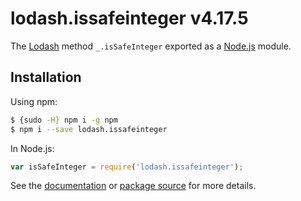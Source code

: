# lodash.issafeinteger v4.17.5

The [Lodash](https://lodash.com/) method `_.isSafeInteger` exported as a [Node.js](https://nodejs.org/) module.

## Installation

Using npm:
```bash
$ {sudo -H} npm i -g npm
$ npm i --save lodash.issafeinteger
```

In Node.js:
```js
var isSafeInteger = require('lodash.issafeinteger');
```

See the [documentation](https://lodash.com/docs#isSafeInteger) or [package source](https://github.com/lodash/lodash/blob/4.17.5-npm-packages/lodash.issafeinteger) for more details.
